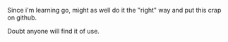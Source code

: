 Since i'm learning go, might as well do it the "right" way and put this crap on github.

Doubt anyone will find it of use.
